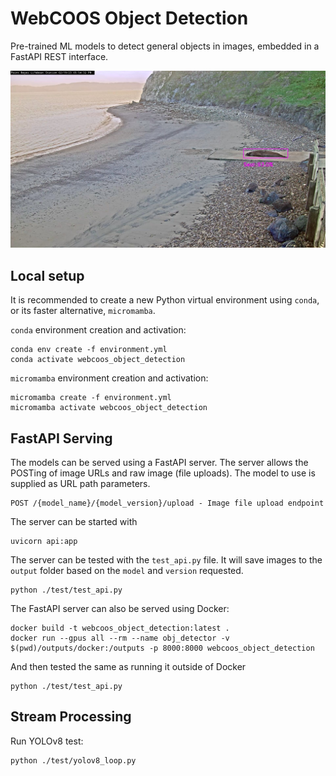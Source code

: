 # WebCOOS Object Detection

Pre-trained ML models to detect general objects in images, embedded in a
FastAPI REST interface.

![Seal](example.jpg "Seal")

## Local setup

It is recommended to create a new Python virtual environment using `conda`, or
its faster alternative, `micromamba`.

`conda` environment creation and activation:

```shell
conda env create -f environment.yml
conda activate webcoos_object_detection
```

`micromamba` environment creation and activation:

```shell
micromamba create -f environment.yml
micromamba activate webcoos_object_detection
```

## FastAPI Serving

The models can be served using a FastAPI server. The server allows the POSTing of image URLs and raw image (file uploads). The model to use is supplied as URL path parameters.

```shell
POST /{model_name}/{model_version}/upload - Image file upload endpoint
```

The server can be started with

```shell
uvicorn api:app
```

The server can be tested with the `test_api.py` file. It will save images to the `output` folder based on the `model` and `version` requested.

```shell
python ./test/test_api.py
```

The FastAPI server can also be served using Docker:

```shell
docker build -t webcoos_object_detection:latest .
docker run --gpus all --rm --name obj_detector -v $(pwd)/outputs/docker:/outputs -p 8000:8000 webcoos_object_detection
```

And then tested the same as running it outside of Docker

```shell
python ./test/test_api.py
```

## Stream Processing

Run YOLOv8 test:

```shell
python ./test/yolov8_loop.py
```
